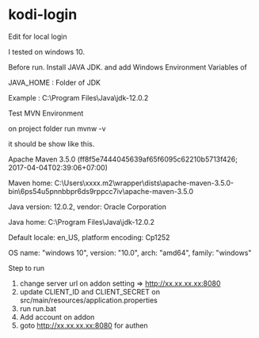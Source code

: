 # kodi-login
Edit for local login

I tested on windows 10.

Before run.
Install JAVA JDK.
and add Windows Environment Variables of

JAVA_HOME : Folder of JDK 

Example : C:\Program Files\Java\jdk-12.0.2

Test MVN Environment

on project folder run mvnw -v

it should be show like this.

Apache Maven 3.5.0 (ff8f5e7444045639af65f6095c62210b5713f426; 2017-04-04T02:39:06+07:00)

Maven home: C:\Users\xxxx\.m2\wrapper\dists\apache-maven-3.5.0-bin\6ps54u5pnnbbpr6ds9rppcc7iv\apache-maven-3.5.0

Java version: 12.0.2, vendor: Oracle Corporation

Java home: C:\Program Files\Java\jdk-12.0.2

Default locale: en_US, platform encoding: Cp1252

OS name: "windows 10", version: "10.0", arch: "amd64", family: "windows"


Step to run
1. change server url on addon setting => http://xx.xx.xx.xx:8080
2. update CLIENT_ID and CLIENT_SECRET on src/main/resources/application.properties 
3. run run.bat
4. Add account on addon
5. goto http://xx.xx.xx.xx:8080 for authen
